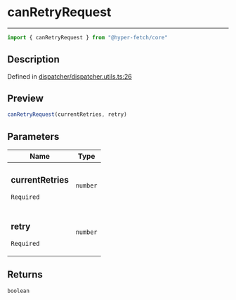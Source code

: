 

# canRetryRequest

<div class="api-docs__separator" data-reactroot="">

---

</div><div class="api-docs__import" data-reactroot="">

```ts
import { canRetryRequest } from "@hyper-fetch/core"
```

</div><div class="api-docs__section">

## Description

</div><div class="api-docs__description"><span class="api-docs__do-not-parse">



</span></div><p class="api-docs__definition">

Defined in [dispatcher/dispatcher.utils.ts:26](https://github.com/BetterTyped/hyper-fetch/blob/a5ae46b5/packages/core/src/dispatcher/dispatcher.utils.ts#L26)

</p><div class="api-docs__section">

## Preview

</div><div class="api-docs__preview fn">

```ts
canRetryRequest(currentRetries, retry)
```

</div><div class="api-docs__section">

## Parameters

</div><div class="api-docs__parameters"><table><thead><tr><th>Name</th><th>Type</th></tr></thead><tbody><tr param-data="currentRetries"><td class="api-docs__param-name required">

### currentRetries 

`Required`

</td><td class="api-docs__param-type">

`number`

</td></tr><tr param-data="retry"><td class="api-docs__param-name required">

### retry 

`Required`

</td><td class="api-docs__param-type">

`number`

</td></tr></tbody></table></div><div class="api-docs__section">

## Returns

</div><div class="api-docs__returns">

```ts
boolean
```

</div>